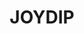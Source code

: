 <h1 style="text-align: center;">JOYDIP</h1>

<!---
Joydip-creativitix/Joydip-creativitix is a ✨ special ✨ repository because its `README.md` (this file) appears on your GitHub profile.
You can click the Preview link to take a look at your changes.
--->
